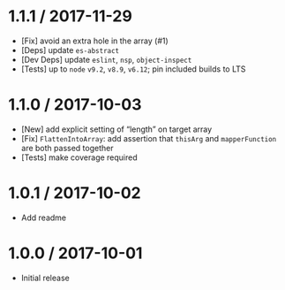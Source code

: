 1.1.1 / 2017-11-29
=================
  * [Fix] avoid an extra hole in the array (#1)
  * [Deps] update `es-abstract`
  * [Dev Deps] update `eslint`, `nsp`, `object-inspect`
  * [Tests] up to `node` `v9.2`, `v8.9`, `v6.12`; pin included builds to LTS

1.1.0 / 2017-10-03
=================
  * [New] add explicit setting of “length” on target array
  * [Fix] `FlattenIntoArray`: add assertion that `thisArg` and `mapperFunction` are both passed together
  * [Tests] make coverage required

1.0.1 / 2017-10-02
=================
  * Add readme

1.0.0 / 2017-10-01
=================
  * Initial release

